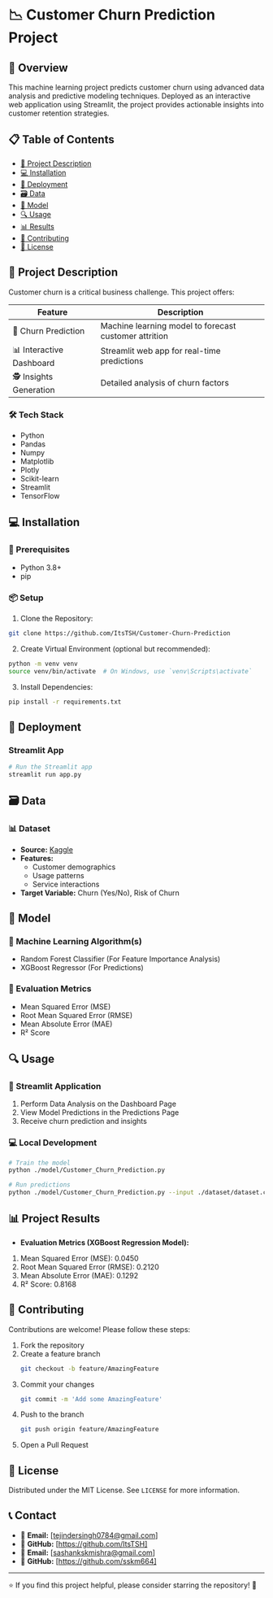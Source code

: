 # 📉 Customer Churn Prediction Project

## 🚀 Overview
This machine learning project predicts customer churn using advanced data analysis and predictive modeling techniques. Deployed as an interactive web application using Streamlit, the project provides actionable insights into customer retention strategies.

## 📋 Table of Contents
- [🌟 Project Description](#-project-description)
- [💻 Installation](#-installation)
- [🚀 Deployment](#-deployment)
- [🗃️ Data](#️-data)
- [🤖 Model](#-model)
- [🔍 Usage](#-usage)
- [📊 Results](#-results)
- [🤝 Contributing](#-contributing)
- [📜 License](#-license)

## 🌟 Project Description
Customer churn is a critical business challenge. This project offers:

| Feature | Description |
|---------|-------------|
| 🔮 Churn Prediction | Machine learning model to forecast customer attrition |
| 📊 Interactive Dashboard | Streamlit web app for real-time predictions |
| 🕵️ Insights Generation | Detailed analysis of churn factors |

### 🛠 Tech Stack
- Python
- Pandas
- Numpy
- Matplotlib
- Plotly
- Scikit-learn
- Streamlit
- TensorFlow

## 💻 Installation

### 🔧 Prerequisites
- Python 3.8+
- pip

### 📦 Setup
1. Clone the Repository:
```bash
git clone https://github.com/ItsTSH/Customer-Churn-Prediction
```

2. Create Virtual Environment (optional but recommended):
```bash
python -m venv venv
source venv/bin/activate  # On Windows, use `venv\Scripts\activate`
```
3. Install Dependencies:
```bash
pip install -r requirements.txt
```

## 🚀 Deployment

### Streamlit App
```bash
# Run the Streamlit app
streamlit run app.py
```

## 🗃️ Data

### 📊 Dataset
- **Source:** [Kaggle](https://www.kaggle.com/)
- **Features:**
  - Customer demographics
  - Usage patterns
  - Service interactions
- **Target Variable:** Churn (Yes/No), Risk of Churn

## 🤖 Model

### 🧠 Machine Learning Algorithm(s)
- Random Forest Classifier (For Feature Importance Analysis)
- XGBoost Regressor (For Predictions)

### 📏 Evaluation Metrics
- Mean Squared Error (MSE)
- Root Mean Squared Error (RMSE)
- Mean Absolute Error (MAE)
- R² Score

## 🔍 Usage

### 📱 Streamlit Application
1. Perform Data Analysis on the Dashboard Page
2. View Model Predictions in the Predictions Page
3. Receive churn prediction and insights

### 💻 Local Development
```bash
# Train the model
python ./model/Customer_Churn_Prediction.py

# Run predictions
python ./model/Customer_Churn_Prediction.py --input ./dataset/dataset.csv
```

## 📊 Project Results
- **Evaluation Metrics (XGBoost Regression Model):**
1. Mean Squared Error (MSE): 0.0450
2. Root Mean Squared Error (RMSE): 0.2120
3. Mean Absolute Error (MAE): 0.1292
4. R² Score: 0.8168 

## 🤝 Contributing
Contributions are welcome! Please follow these steps:

1. Fork the repository
2. Create a feature branch 
   ```bash
   git checkout -b feature/AmazingFeature
   ```
3. Commit your changes
   ```bash
   git commit -m 'Add some AmazingFeature'
   ```
4. Push to the branch
   ```bash
   git push origin feature/AmazingFeature
   ```
5. Open a Pull Request

## 📜 License
Distributed under the MIT License. See `LICENSE` for more information.

## 📞 Contact
- 📧 **Email:** [tejindersingh0784@gmail.com]
- 🔗 **GitHub:** [https://github.com/ItsTSH]
- 📧 **Email:** [sashankskmishra@gmail.com]
- 🔗 **GitHub:** [https://github.com/sskm664]
---

⭐ If you find this project helpful, please consider starring the repository! 🌟